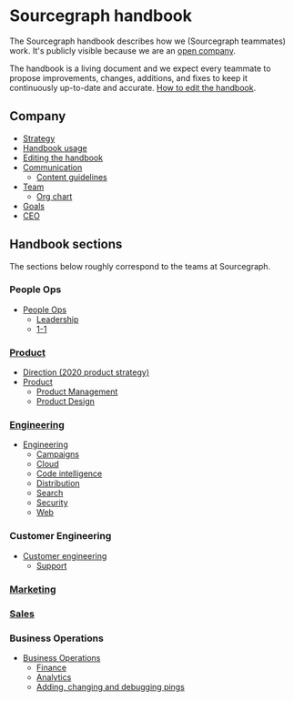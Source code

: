 # Sourcegraph handbook

The Sourcegraph handbook describes how we (Sourcegraph teammates) work. It's publicly visible because we are an [open company](../company/open_source_open_company.md#open-company).

The handbook is a living document and we expect every teammate to propose improvements, changes, additions, and fixes to keep it continuously up-to-date and accurate. [How to edit the handbook](https://about.sourcegraph.com/handbook/editing).

## Company

- [Strategy](../company/strategy.md)
- [Handbook usage](usage.md)
- [Editing the handbook](editing.md)
- [Communication](communication/index.md)
  - [Content guidelines](communication/content_guidelines.md)
- [Team](../company/team/index.md)
  - [Org chart](../company/team/org_chart.md)
- [Goals](../company/goals/index.md)
- [CEO](ceo/index.md)

## Handbook sections

The sections below roughly correspond to the teams at Sourcegraph.

### People Ops

- [People Ops](people-ops/index.md)
  - [Leadership](leadership/index.md)
  - [1-1](leadership/1-1.md)

### [Product](product/index.md)

- [Direction (2020 product strategy)](../direction/index.md)
- [Product](product/index.md)
  - [Product Management](product/product_management/index.md)
  - [Product Design](product/design/index.md)

### [Engineering](engineering/index.md)

<!-- When updating the engineering team list below, please also update company/team/org_chart.md. -->

- [Engineering](engineering/index.md)
  - [Campaigns](engineering/campaigns/index.md)
  - [Cloud](engineering/cloud/index.md)
  - [Code intelligence](engineering/code-intelligence/index.md)
  - [Distribution](engineering/distribution/index.md)
  - [Search](engineering/search/index.md)
  - [Security](engineering/security/index.md)
  - [Web](engineering/web/index.md)

### Customer Engineering

- [Customer engineering](ce/index.md)
  - [Support](ce/support.md)

### [Marketing](marketing/index.md)

### [Sales](sales/index.md)

### Business Operations

- [Business Operations](bizops/index.md)
  - [Finance](bizops/index.md#finance-and-reporting)
  - [Analytics](bizops/index.md#analytics)
  - [Adding, changing and debugging pings](engineering/adding_ping_data.md)

